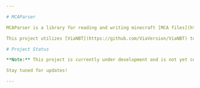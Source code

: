 ```yaml
---

# MCAParser

MCAParser is a library for reading and writing minecraft [MCA files](https://minecraft.wiki/w/Region_file_format).

This project utilizes [ViaNBT](https://github.com/ViaVersion/ViaNBT) to handle NBT tags within the MCA files.

# Project Status

**Note:** This project is currently under development and is not yet complete. More information on how to add and use this library in your project will be provided once it is ready.

Stay tuned for updates!

---
```


